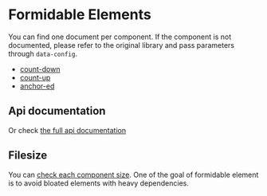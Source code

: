 # Formidable Elements

You can find one document per component. If the component is not documented, please refer to the original library and pass
parameters through `data-config`.

- [count-down](count-down.md)
- [count-up](count-up.md)
- [anchor-ed](anchor-ed.md)

## Api documentation

Or check [the full api documentation](api.md)

## Filesize

You can [check each component size](filesize.md). One of the goal of formidable element is to avoid bloated elements with heavy dependencies.
